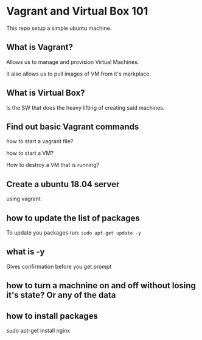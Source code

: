 # Vagrant and Virtual Box 101

This repo setup a simple ubuntu machine.


## What is Vagrant?

Allows us to manage and provision Virtual Machines.

It also allows us to pull images of VM from it's markplace.

## What is Virtual Box?

Is the SW that does the heavy lifting of creating said machines.


## Find out basic Vagrant commands

how to start a vagrant file?

how to start a VM?

How to destroy a VM that is running?


## Create a ubuntu 18.04 server
using vagrant

## how to update the list of packages
To update you packages run: `sudo apt-get update -y`

## what is -y
Gives confirmation before you get prompt

## how to turn a machnine on and off without losing it's state? Or any of the data

## how to install packages
sudo apt-get install nginx
